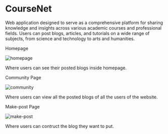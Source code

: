 # CourseNet
Web application designed to serve as a comprehensive platform for sharing knowledge and insights across various academic courses and professional fields. Users can post blogs, articles, and tutorials on a wide range of subjects, from science and technology to arts and humanities.



Homepage

![homepage](https://github.com/user-attachments/assets/a9c5a95c-d43e-447c-83fe-7711861a3732)

Where users can see their posted blogs inside homepage.


Community Page

![community](https://github.com/user-attachments/assets/7f869d30-3c64-4276-8b87-e4367f2d5b0b)

Where users can view all the posted blogs of all the users of the website.

Make-post Page

![make-post](https://github.com/user-attachments/assets/0d195cec-60b9-492a-8a56-3256e1e1f3e7)

Where users can contruct the blog they want to put.
